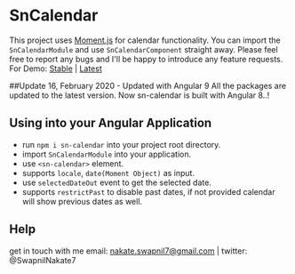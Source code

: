 # SnCalendar

This project uses [Moment.js] for calendar functionality. You can import the `SnCalendarModule` and use `SnCalendarComponent` straight away. Please feel free to report any bugs and I'll be happy to introduce any feature requests. For Demo: [Stable] | [Latest] 

##Update 16, February 2020 - Updated with Angular 9
 All the packages are updated to the latest version. Now sn-calendar is built with Angular 8..!

## Using into your Angular Application

- run `npm i sn-calendar` into your project root directory.
- import `SnCalendarModule` into your application.
- use `<sn-calendar>` element.
- supports `locale`, `date(Moment Object)` as input. 
- use `selectedDateOut` event to get the selected date.
- supports  `restrictPast` to disable past dates, if not provided calendar will show previous  dates as well.

## Help
get in touch with me email: nakate.swapnil7@gmail.com | twitter: @SwapnilNakate7

[Moment.js]:https://momentjs.com/
[Latest]:https://swapnilnakate7.github.io/sn-calendar/
[Stable]:https://sn-calendar-demo.stackblitz.io/
